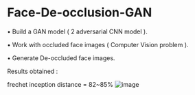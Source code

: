 # Face-De-occlusion-GAN

•	Build a GAN model ( 2 adversarial CNN model ).

•	Work with occluded face images ( Computer Vision problem ).

•	Generate De-occluded face images.

Results obtained :

frechet inception distance = 82~85%
![image](https://user-images.githubusercontent.com/75153245/163196200-f2f51760-4fc8-480e-8e36-3e491d236f35.png)
